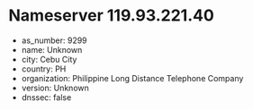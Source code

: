 # Nameserver 119.93.221.40

* as_number: 9299
* name: Unknown
* city: Cebu City
* country: PH
* organization: Philippine Long Distance Telephone Company
* version: Unknown
* dnssec: false
